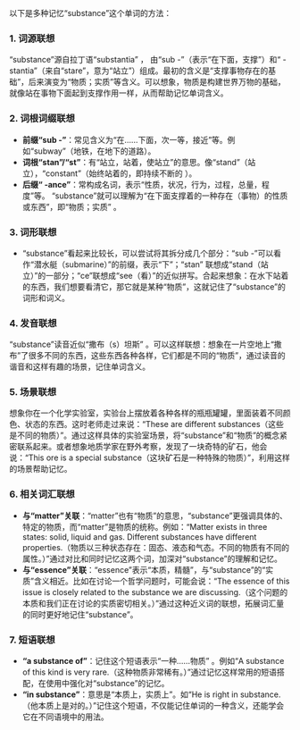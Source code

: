 以下是多种记忆“substance”这个单词的方法：

### 1. 词源联想
“substance”源自拉丁语“substantia” ， 由“sub -”（表示“在下面，支撑”）和“ -stantia”（来自“stare”，意为“站立”）组成。最初的含义是“支撑事物存在的基础”，后来演变为“物质；实质”等含义。可以想象，物质是构建世界万物的基础，就像站在事物下面起到支撑作用一样，从而帮助记忆单词含义。

### 2. 词根词缀联想
 - **前缀“sub -”**：常见含义为“在……下面，次一等，接近”等。例如“subway”（地铁，在地下的道路）。
 - **词根“stan”/“st”**：有“站立，站着，使站立”的意思。像“stand”（站立），“constant”（始终站着的，即持续不断的 ）。
 - **后缀“ -ance”**：常构成名词，表示“性质，状况，行为，过程，总量，程度”等。
“substance”就可以理解为“在下面支撑着的一种存在（事物）的性质或东西”，即“物质；实质” 。

### 3. 词形联想
 - “substance”看起来比较长，可以尝试将其拆分成几个部分：“sub -”可以看作“潜水艇（submarine）”的前缀，表示“下”；“stan” 联想成“stand（站立）”的一部分；“ce”联想成“see（看）”的近似拼写。合起来想象：在水下站着的东西，我们想要看清它，那它就是某种“物质”，这就记住了“substance”的词形和词义。

### 4. 发音联想
“substance”读音近似“撒布（s）坦斯” 。可以这样联想：想象在一片空地上“撒布”了很多不同的东西，这些东西各种各样，它们都是不同的“物质”，通过读音的谐音和这样有趣的场景，记住单词含义。

### 5. 场景联想
想象你在一个化学实验室，实验台上摆放着各种各样的瓶瓶罐罐，里面装着不同颜色、状态的东西。这时老师走过来说：“These are different substances（这些是不同的物质）”。通过这样具体的实验室场景，将“substance”和“物质”的概念紧密联系起来。或者想象地质学家在野外考察，发现了一块奇特的矿石，他会说：“This ore is a special substance（这块矿石是一种特殊的物质）”，利用这样的场景帮助记忆。

### 6. 相关词汇联想
 - **与“matter”关联**：“matter”也有“物质”的意思，“substance”更强调具体的、特定的物质，而“matter”是物质的统称。例如：“Matter exists in three states: solid, liquid and gas. Different substances have different properties.（物质以三种状态存在：固态、液态和气态。不同的物质有不同的属性。）”通过对比和同时记忆这两个词，加深对“substance”的理解和记忆。
 - **与“essence”关联**：“essence”表示“本质，精髓”，与“substance”的“实质”含义相近。比如在讨论一个哲学问题时，可能会说：“The essence of this issue is closely related to the substance we are discussing.（这个问题的本质和我们正在讨论的实质密切相关。）”通过这种近义词的联想，拓展词汇量的同时更好地记住“substance”。

### 7. 短语联想
 - **“a substance of”**：记住这个短语表示“一种……物质” 。例如“A substance of this kind is very rare.（这种物质非常稀有。）”通过记忆这样常用的短语搭配，在使用中强化对“substance”的记忆。
 - **“in substance”**：意思是“本质上，实质上”。如“He is right in substance.（他本质上是对的。）”记住这个短语，不仅能记住单词的一种含义，还能学会它在不同语境中的用法。 